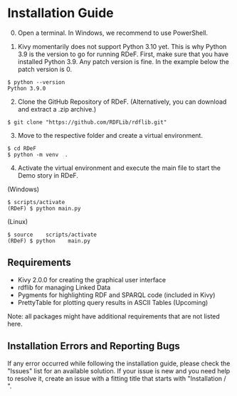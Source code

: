# Installation Guide

0. Open a terminal. In Windows, we recommend to use PowerShell.
   
1. Kivy momentarily does not support Python 3.10 yet. This is why Python 3.9 is the version to go for running RDeF. 
First, make sure that you have installed Python 3.9. Any patch version is fine. In the example below the patch version is 0.
```console
$ python --version
Python 3.9.0
```

2. Clone the GitHub Repository of RDeF. (Alternatively, you can download and extract a .zip archive.) 
```console
$ git clone "https://github.com/RDFLib/rdflib.git"
```

3. Move to the respective folder and create a virtual environment.
```console
$ cd RDeF
$ python -m venv  .
```

4. Activate the virtual environment and execute the main file to start the Demo story in RDeF. 
   
(Windows)
```console
$ scripts/activate
(RDeF) $ python main.py
```

(Linux)
```console
$ source    scripts/activate
(RDeF) $ python    main.py 
```


## Requirements
* Kivy 2.0.0 for creating the graphical user interface
* rdflib for managing Linked Data
* Pygments for highlighting RDF and SPARQL code (included in Kivy)
* PrettyTable for plotting query results in ASCII Tables (Upcoming)

Note: all packages might have additional requirements that are not listed here.


## Installation Errors and Reporting Bugs
If any error occurred while following the installation guide, please check the "Issues" list for an available solution. If your issue is new and you need help to resolve it, create an issue with a fitting title that starts with "Installation / ". 
